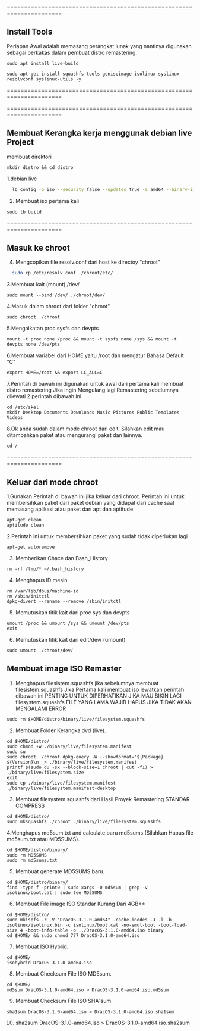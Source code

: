 ======================================================================
## Install Tools
Periapan Awal adalah memasang perangkat lunak yang nantinya digunakan sebagai perkakas dalam pembuat distro remastering.  
```
sudo apt install live-build
```

```
sudo apt-get install squashfs-tools genisoimage isolinux syslinux resolvconf syslinux-utils -y
```
======================================================================

======================================================================
## Membuat Kerangka kerja menggunak debian live Project

membuat direktori 
```
mkdir distro && cd distro
```
1.debian live
```bash
  lb config -b iso --security false --updates true -a amd64 --binary-images iso --distribution buster --archive-areas "main contrib non-free" -- debian-installer live --cache-packages true --apt-recommends true --debian-installer-gui false --win32-loader false --iso-application distro --iso-volume distro
```
2. Membuat iso pertama kali
```
sudo lb build
```
======================================================================

## Masuk ke chroot
4. Mengcopikan file resolv.conf dari host ke directoy "chroot"
```bash
  sudo cp /etc/resolv.conf ./chroot/etc/
```
3.Membuat kait (mount) /dev/
```
sudo mount --bind /dev/ ./chroot/dev/
```
4.Masuk dalam chroot dari folder "chroot"
```
sudo chroot ./chroot
```
5.Mengaikatan proc sysfs dan devpts
```
mount -t proc none /proc && mount -t sysfs none /sys && mount -t devpts none /dev/pts
```
6.Membuat variabel dari HOME yaitu /root dan mengatur Bahasa Default "C"
```
export HOME=/root && export LC_ALL=C
```
7.Perintah di bawah ini digunakan untuk awal dari pertama kali membuat distro remastering
  Jika ingin Mengulang lagi Remastering sebelumnya dilewati 2 perintah dibawah ini
```
cd /etc/skel
mkdir Desktop Documents Downloads Music Pictures Public Templates Videos
```
8.Ok anda sudah dalam mode chroot dari edit. Silahkan edit mau ditambahkan paket atau
  mengurangi paket dan lainnya.
```
cd /
```
======================================================================

## Keluar dari mode chroot

1.Gunakan Perintah di bawah ini jika keluar dari chroot.
  Perintah ini untuk membersihkan paket dari paket debian yang
  didapat dari cache saat memasang aplikasi atau paket dari apt dan aptitude

```
apt-get clean
aptitude clean
```
2.Perintah ini untuk membersihkan paket yang sudah tidak diperlukan lagi
```
apt-get autoremove

```
3. Memberikan Chace dan Bash_History
```
rm -rf /tmp/* ~/.bash_history
```
4. Menghapus ID mesin
```
rm /var/lib/dbus/machine-id
rm /sbin/initctl
dpkg-divert --rename --remove /sbin/initctl
```
5. Memutuskan titik kait dari proc sys dan devpts
```
umount /proc && umount /sys && umount /dev/pts
exit
```
6. Memutuskan titik kait dari edit/dev/ (umount)
```
sudo umount ./chroot/dev/
```
## Membuat image ISO Remaster

1. Menghapus filesistem.squashfs jika sebelumnya membuat filesistem.squashfs
Jika Pertama kali membuat iso lewatkan perintah dibawah ini
PENTING UNTUK DIPERHATIKAN JIKA MAU BIKIN LAGI filesystem.squashfs
FILE YANG LAMA WAJIB HAPUS JIKA TIDAK AKAN MENGALAMI ERROR

```
sudo rm $HOME/distro/binary/live/filesystem.squashfs
```
2. Membuat Folder Kerangka dvd (live).
```
cd $HOME/distro/
sudo chmod +w ./binary/live/filesystem.manifest
sudo su
sudo chroot ./chroot dpkg-query -W --showformat='${Package} ${Version}\n' > ./binary/live/filesystem.manifest
printf $(sudo du -sx --block-size=1 chroot | cut -f1) > ./binary/live/filesystem.size
exit
sudo cp ./binary/live/filesystem.manifest ./binary/live/filesystem.manifest-desktop
```
3. Membuat filesystem.squashfs dari Hasil Proyek Remastering STANDAR COMPRESS
```
cd $HOME/distro/
sudo mksquashfs ./chroot ./binary/live/filesystem.squashfs
```
4.Menghapus md5sum.txt and calculate baru md5sums (Silahkan Hapus file md5sum.txt atau MD5SUMS).
```
cd $HOME/distro/binary/
sudo rm MD5SUMS
sudo rm md5sums.txt
```
5. Membuat generate MD5SUMS baru.
```
cd $HOME/distro/binary/
find -type f -print0 | sudo xargs -0 md5sum | grep -v isolinux/boot.cat | sudo tee MD5SUMS
```
6. Membuat File image ISO Standar Kurang Dari 4GB**

```
cd $HOME/distro/
sudo mkisofs -r -V "DracOS-3.1.0-amd64" -cache-inodes -J -l -b isolinux/isolinux.bin -c isolinux/boot.cat -no-emul-boot -boot-load-size 4 -boot-info-table -o ../DracOS-3.1.0-amd64.iso binary
cd $HOME/ && sudo chmod 777 DracOS-3.1.0-amd64.iso
```
7. Membuat ISO Hybrid.

```
cd $HOME/
isohybrid DracOS-3.1.0-amd64.iso
```

8. Membuat Checksum File ISO MD5sum.
```
cd $HOME/
md5sum DracOS-3.1.0-amd64.iso > DracOS-3.1.0-amd64.iso.md5sum
```
9. Membuat Checksum File ISO SHA1sum.
```
sha1sum DracOS-3.1.0-amd64.iso > DracOS-3.1.0-amd64.iso.sha1sum
```
10. sha2sum DracOS-3.1.0-amd64.iso > DracOS-3.1.0-amd64.iso.sha2sum
